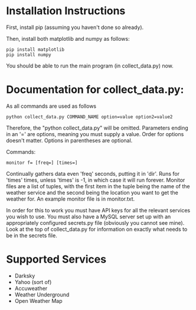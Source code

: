 # Installation Instructions

First, install pip (assuming you haven't done so already).

Then, install both matplotlib and numpy as follows:

```
pip install matplotlib
pip install numpy
```

You should be able to run the main program (in collect_data.py) now.

# Documentation for collect_data.py:
As all commands are used as follows

```
python collect_data.py COMMAND_NAME option=value option2=value2
```

Therefore, the "python collect_data.py" will be omitted.
Parameters ending in an '=' are options, meaning you must supply a value.
Order for options doesn't matter.
Options in parentheses are optional.

Commands:

```
monitor f= [freq=] [times=]
```
Continually gathers data even 'freq' seconds, putting it in 'dir'. 
Runs for 'times' times, unless 'times' is -1, in which case it will run forever. 
Monitor files are a list of tuples, with the first item in the tuple being the name of the weather service and the second being the location you want to get the weather for. 
An example monitor file is in monitor.txt.

In order for this to work you must have API keys for all the relevant services you wish to use.
You must also have a MySQL server set up with an appropriately configured secrets.py file (obviously you cannot see mine).
Look at the top of collect_data.py for information on exactly what needs to be in the secrets file.

# Supported Services

- Darksky
- Yahoo (sort of)
- Accuweather
- Weather Underground
- Open Weather Map

